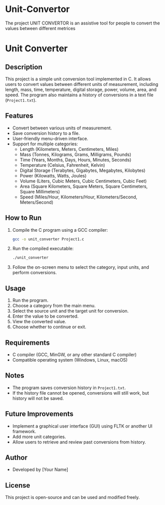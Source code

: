 # Unit-Convertor
The project UNIT CONVERTOR is an assistive tool for people to convert the values between different metrices

# Unit Converter

## Description
This project is a simple unit conversion tool implemented in C. It allows users to convert values between different units of measurement, including length, mass, time, temperature, digital storage, power, volume, area, and speed. The program also maintains a history of conversions in a text file (`Project1.txt`).

## Features
- Convert between various units of measurement.
- Save conversion history to a file.
- User-friendly menu-driven interface.
- Support for multiple categories:
  - Length (Kilometers, Meters, Centimeters, Miles)
  - Mass (Tonnes, Kilograms, Grams, Milligrams, Pounds)
  - Time (Years, Months, Days, Hours, Minutes, Seconds)
  - Temperature (Celsius, Fahrenheit, Kelvin)
  - Digital Storage (Terabytes, Gigabytes, Megabytes, Kilobytes)
  - Power (Kilowatts, Watts, Joules)
  - Volume (Liters, Cubic Meters, Cubic Centimeters, Cubic Feet)
  - Area (Square Kilometers, Square Meters, Square Centimeters, Square Millimeters)
  - Speed (Miles/Hour, Kilometers/Hour, Kilometers/Second, Meters/Second)

## How to Run
1. Compile the C program using a GCC compiler:
   ```bash
   gcc -o unit_converter Project1.c
   ```
2. Run the compiled executable:
   ```bash
   ./unit_converter
   ```
3. Follow the on-screen menu to select the category, input units, and perform conversions.

## Usage
1. Run the program.
2. Choose a category from the main menu.
3. Select the source unit and the target unit for conversion.
4. Enter the value to be converted.
5. View the converted value.
6. Choose whether to continue or exit.

## Requirements
- C compiler (GCC, MinGW, or any other standard C compiler)
- Compatible operating system (Windows, Linux, macOS)

## Notes
- The program saves conversion history in `Project1.txt`.
- If the history file cannot be opened, conversions will still work, but history will not be saved.

## Future Improvements
- Implement a graphical user interface (GUI) using FLTK or another UI framework.
- Add more unit categories.
- Allow users to retrieve and review past conversions from history.

## Author
- Developed by [Your Name]

## License
This project is open-source and can be used and modified freely.


